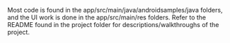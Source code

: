 Most code is found in the app/src/main/java/androidsamples/java folders, and the UI work is done in the app/src/main/res folders. Refer to the README found in the project folder for descriptions/walkthroughs of the project.
